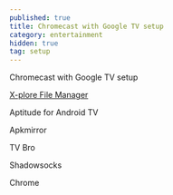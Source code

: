 ```yaml
---
published: true
title: Chromecast with Google TV setup
category: entertainment
hidden: true
tag: setup
---
```

Chromecast with Google TV setup

[X-plore File Manager](https://play.google.com/store/apps/details?id=com.lonelycatgames.Xplore&hl=en&gl=US)

Aptitude for Android TV

Apkmirror

TV Bro

Shadowsocks

Chrome
